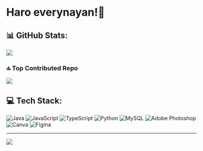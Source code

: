 # Haro everynayan!👋

## 📊 GitHub Stats:
![](https://github-readme-streak-stats.herokuapp.com/?user=Tsukii6&theme=radical&hide_border=true)<br/>
### 🔝 Top Contributed Repo
![](https://github-contributor-stats.vercel.app/api?username=Tsukii6&limit=5&theme=dark&combine_all_yearly_contributions=true)
## 💻 Tech Stack:
![Java](https://img.shields.io/badge/java-%23ED8B00.svg?style=flat&logo=openjdk&logoColor=white) ![JavaScript](https://img.shields.io/badge/javascript-%23323330.svg?style=flat&logo=javascript&logoColor=%23F7DF1E) ![TypeScript](https://img.shields.io/badge/typescript-%23007ACC.svg?style=flat&logo=typescript&logoColor=white) ![Python](https://img.shields.io/badge/python-3670A0?style=flat&logo=python&logoColor=ffdd54) ![MySQL](https://img.shields.io/badge/mysql-4479A1.svg?style=flat&logo=mysql&logoColor=white) ![Adobe Photoshop](https://img.shields.io/badge/adobe%20photoshop-%2331A8FF.svg?style=flat&logo=adobe%20photoshop&logoColor=white) ![Canva](https://img.shields.io/badge/Canva-%2300C4CC.svg?style=flat&logo=Canva&logoColor=white) ![Figma](https://img.shields.io/badge/figma-%23F24E1E.svg?style=flat&logo=figma&logoColor=white)

---
[![](https://visitcount.itsvg.in/api?id=Tsukii6&icon=1&color=10)](https://visitcount.itsvg.in)

<!-- Proudly created with GPRM ( https://gprm.itsvg.in ) -->
